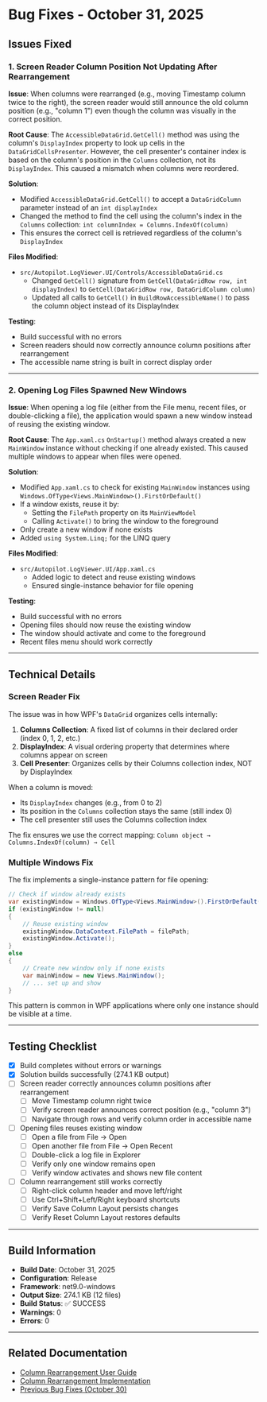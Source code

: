 # Bug Fixes - October 31, 2025

## Issues Fixed

### 1. Screen Reader Column Position Not Updating After Rearrangement

**Issue**: When columns were rearranged (e.g., moving Timestamp column twice to the right), the screen reader would still announce the old column position (e.g., "column 1") even though the column was visually in the correct position.

**Root Cause**: The `AccessibleDataGrid.GetCell()` method was using the column's `DisplayIndex` property to look up cells in the `DataGridCellsPresenter`. However, the cell presenter's container index is based on the column's position in the `Columns` collection, not its `DisplayIndex`. This caused a mismatch when columns were reordered.

**Solution**: 
- Modified `AccessibleDataGrid.GetCell()` to accept a `DataGridColumn` parameter instead of an `int displayIndex`
- Changed the method to find the cell using the column's index in the `Columns` collection: `int columnIndex = Columns.IndexOf(column)`
- This ensures the correct cell is retrieved regardless of the column's `DisplayIndex`

**Files Modified**:
- `src/Autopilot.LogViewer.UI/Controls/AccessibleDataGrid.cs`
  - Changed `GetCell()` signature from `GetCell(DataGridRow row, int displayIndex)` to `GetCell(DataGridRow row, DataGridColumn column)`
  - Updated all calls to `GetCell()` in `BuildRowAccessibleName()` to pass the column object instead of its DisplayIndex

**Testing**:
- Build successful with no errors
- Screen readers should now correctly announce column positions after rearrangement
- The accessible name string is built in correct display order

---

### 2. Opening Log Files Spawned New Windows

**Issue**: When opening a log file (either from the File menu, recent files, or double-clicking a file), the application would spawn a new window instead of reusing the existing window.

**Root Cause**: The `App.xaml.cs` `OnStartup()` method always created a new `MainWindow` instance without checking if one already existed. This caused multiple windows to appear when files were opened.

**Solution**: 
- Modified `App.xaml.cs` to check for existing `MainWindow` instances using `Windows.OfType<Views.MainWindow>().FirstOrDefault()`
- If a window exists, reuse it by:
  - Setting the `FilePath` property on its `MainViewModel`
  - Calling `Activate()` to bring the window to the foreground
- Only create a new window if none exists
- Added `using System.Linq;` for the LINQ query

**Files Modified**:
- `src/Autopilot.LogViewer.UI/App.xaml.cs`
  - Added logic to detect and reuse existing windows
  - Ensured single-instance behavior for file opening

**Testing**:
- Build successful with no errors
- Opening files should now reuse the existing window
- The window should activate and come to the foreground
- Recent files menu should work correctly

---

## Technical Details

### Screen Reader Fix

The issue was in how WPF's `DataGrid` organizes cells internally:

1. **Columns Collection**: A fixed list of columns in their declared order (index 0, 1, 2, etc.)
2. **DisplayIndex**: A visual ordering property that determines where columns appear on screen
3. **Cell Presenter**: Organizes cells by their Columns collection index, NOT by DisplayIndex

When a column is moved:
- Its `DisplayIndex` changes (e.g., from 0 to 2)
- Its position in the `Columns` collection stays the same (still index 0)
- The cell presenter still uses the Columns collection index

The fix ensures we use the correct mapping: `Column object → Columns.IndexOf(column) → Cell`

### Multiple Windows Fix

The fix implements a single-instance pattern for file opening:

```csharp
// Check if window already exists
var existingWindow = Windows.OfType<Views.MainWindow>().FirstOrDefault();
if (existingWindow != null)
{
    // Reuse existing window
    existingWindow.DataContext.FilePath = filePath;
    existingWindow.Activate();
}
else
{
    // Create new window only if none exists
    var mainWindow = new Views.MainWindow();
    // ... set up and show
}
```

This pattern is common in WPF applications where only one instance should be visible at a time.

---

## Testing Checklist

- [x] Build completes without errors or warnings
- [x] Solution builds successfully (274.1 KB output)
- [ ] Screen reader correctly announces column positions after rearrangement
  - [ ] Move Timestamp column right twice
  - [ ] Verify screen reader announces correct position (e.g., "column 3")
  - [ ] Navigate through rows and verify column order in accessible name
- [ ] Opening files reuses existing window
  - [ ] Open a file from File → Open
  - [ ] Open another file from File → Open Recent
  - [ ] Double-click a log file in Explorer
  - [ ] Verify only one window remains open
  - [ ] Verify window activates and shows new file content
- [ ] Column rearrangement still works correctly
  - [ ] Right-click column header and move left/right
  - [ ] Use Ctrl+Shift+Left/Right keyboard shortcuts
  - [ ] Verify Save Column Layout persists changes
  - [ ] Verify Reset Column Layout restores defaults

---

## Build Information

- **Build Date**: October 31, 2025
- **Configuration**: Release
- **Framework**: net9.0-windows
- **Output Size**: 274.1 KB (12 files)
- **Build Status**: ✅ SUCCESS
- **Warnings**: 0
- **Errors**: 0

---

## Related Documentation

- [Column Rearrangement User Guide](COLUMN_REARRANGEMENT.md)
- [Column Rearrangement Implementation](COLUMN_REARRANGEMENT_IMPLEMENTATION.md)
- [Previous Bug Fixes (October 30)](BUG_FIXES_2025-10-30.md)
